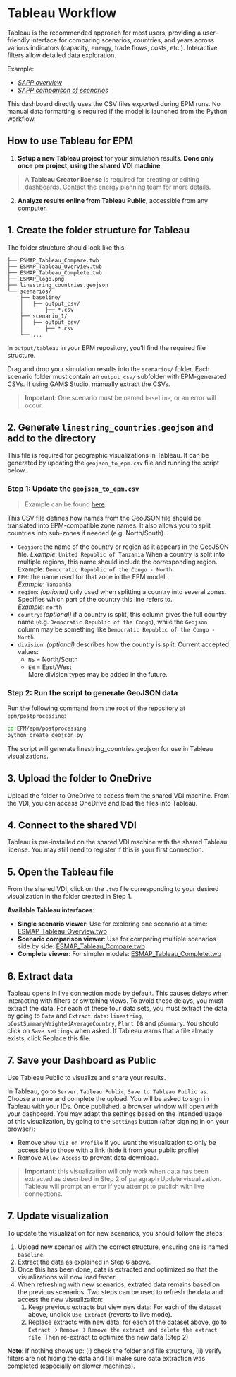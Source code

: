 # Tableau Workflow

Tableau is the recommended approach for most users, providing a user-friendly interface for comparing scenarios, countries, and years across various indicators (capacity, energy, trade flows, costs, etc.). Interactive filters allow detailed data exploration.

Example: 
- _[SAPP overview](https://public.tableau.com/app/profile/celia.escribe/viz/SAPPregionalintegration/Home?publish=yes)_  
- _[SAPP comparison of scenarios](https://public.tableau.com/app/profile/celia.escribe/viz/SAPP-Comparison/Compare?publish=yes)_

This dashboard directly uses the CSV files exported during EPM runs. No manual data formatting is required if the model is launched from the Python workflow.

## How to use Tableau for EPM

1. **Setup a new Tableau project** for your simulation results. **Done only once per project, using the shared VDI machine**  
> A **Tableau Creator license** is required for creating or editing dashboards. Contact the energy planning team for more details.

2. **Analyze results online from Tableau Public**, accessible from any computer.
 

## 1. Create the folder structure for Tableau

The folder structure should look like this:
```plaintext
├── ESMAP_Tableau_Compare.twb
├── ESMAP_Tableau_Overview.twb
├── ESMAP_Tableau_Complete.twb
├── ESMAP_logo.png
├── linestring_countries.geojson
└── scenarios/
    ├── baseline/
    │   ├── output_csv/
    │       ├── *.csv
    ├── scenario_1/
    │   ├── output_csv/
    │       ├── *.csv
    └── ...
```

In `output/tableau` in your EPM repository, you’ll find the required file structure. 

Drag and drop your simulation results into the `scenarios/` folder. Each scenario folder must contain an `output_csv/` subfolder with EPM-generated CSVs. If using GAMS Studio, manually extract the CSVs.

> **Important**: One scenario must be named `baseline`, or an error will occur.


## 2. Generate `linestring_countries.geojson` and add to the directory

This file is required for geographic visualizations in Tableau. It can be generated by updating the `geojson_to_epm.csv` file and running the script below.

### Step 1: Update the `geojson_to_epm.csv`

> Example can be found [here](https://github.com/ESMAP-World-Bank-Group/EPM/blob/main/epm/postprocessing/static/geojson_to_epm.csv).

This CSV file defines how names from the GeoJSON file should be translated into EPM-compatible zone names. It also allows you to split countries into sub-zones if needed (e.g. North/South).

- `Geojson`: the name of the country or region as it appears in the GeoJSON file.
    _Example_: `United Republic of Tanzania`
    When a country is split into multiple regions, this name should include the corresponding region. Example: `Democratic Republic of the Congo - North`.
- `EPM`: the name used for that zone in the EPM model.  
  _Example_: `Tanzania`
- `region`: _(optional)_ only used when splitting a country into several zones. Specifies which part of the country this line refers to.  
  _Example_: `north`
- `country`: _(optional)_ if a country is split, this column gives the full country name (e.g. `Democratic Republic of the Congo`), while the `Geojson` column may be something like `Democratic Republic of the Congo - North`.
- `division`: _(optional)_ describes how the country is split. Current accepted values:  
  - `NS` = North/South  
  - `EW` = East/West  
  More division types may be added in the future.

### Step 2: Run the script to generate GeoJSON data

Run the following command from the root of the repository at `epm/postprocessing`:
```sh
cd EPM/epm/postprocessing
python create_geojson.py
```

The script will generate linestring_countries.geojson for use in Tableau visualizations.


## 3. Upload the folder to OneDrive

Upload the folder to OneDrive to access from the shared VDI machine. From the VDI, you can access OneDrive and load the files into Tableau.

## 4. Connect to the shared VDI

Tableau is pre-installed on the shared VDI machine with the shared Tableau license. 
You may still need to register if this is your first connection.

## 5. Open the Tableau file

From the shared VDI, click on the `.twb` file corresponding to your desired visualization in the folder created in Step 1.

**Available Tableau interfaces**:  
- **Single scenario viewer**: Use for exploring one scenario at a time: [ESMAP_Tableau_Overview.twb](https://github.com/ESMAP-World-Bank-Group/EPM/blob/main/docs/dwld/ESMAP_Tableau_Overview.twb)
- **Scenario comparison viewer**: Use for comparing multiple scenarios side by side: [ESMAP_Tableau_Compare.twb](https://github.com/ESMAP-World-Bank-Group/EPM/blob/main/docs/dwld/ESMAP_Tableau_Compare.twb)
- **Complete viewer**: For simpler models: [ESMAP_Tableau_Complete.twb](https://github.com/ESMAP-World-Bank-Group/EPM/blob/main/docs/dwld/ESMAP_Tableau_Complete.twb)

## 6. Extract data 

Tableau opens in live connection mode by default. This causes delays when interacting with filters or switching views.
To avoid these delays, you must extract the data. For each of these four data sets, you must extract the data by going to `Data` and `Extract data`: `linestring`, `pCostSummaryWeightedAverageCountry`, `Plant DB` and `pSummary`. You should click on `Save settings` when asked. If Tableau warns that a file already exists, click Replace this file.

## 7. Save your Dashboard as Public

Use Tableau Public to visualize and share your results.

In Tableau, go to `Server`, `Tableau Public`, `Save to Tableau Public as`. Choose a name and complete the upload. You will be asked to sign in Tableau with your IDs. Once published, a browser window will open with your dashboard.
You may adapt the settings based on the intended usage of this visualization, by going to the `Settings` button (after signing in on your browser):
- Remove `Show Viz on Profile` if you want the visualization to only be accessible to those with a link (hide it from your public profile)
- Remove `Allow Access` to prevent data download.

> **Important**: this visualization will only work when data has been extracted as described in Step 2 of paragraph Update visualization. Tableau will prompt an error if you attempt to publish with live connections.


## 7. Update visualization

To update the visualization for new scenarios, you should follow the steps:
1. Upload new scenarios with the correct structure, ensuring one is named `baseline`.
2. Extract the data as explained in Step 6 above.
3. Once this has been done, data is extracted and optimized so that the visualizations will now load faster.
4. When refreshing with new scenarios, extrated data remains based on the previous scenarios. Two steps can be used to refresh the data and access the new visualization:
   1. Keep previous extracts but view new data: For each of the dataset above, unclick `Use Extract` (reverts to live mode).
   2. Replace extracts with new data: for each of the dataset above, go to `Extract` → `Remove` → `Remove the extract and delete the extract file`.
   Then re-extract to optimize the new data (Step 2)

**Note**: If nothing shows up: (i) check the folder and file structure, (ii) verify filters are not hiding the data and (iii) make sure data extraction was completed (especially on slower machines).






